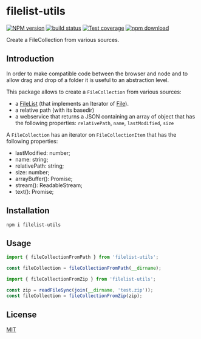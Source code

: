 # filelist-utils

[![NPM version][npm-image]][npm-url]
[![build status][ci-image]][ci-url]
[![Test coverage][codecov-image]][codecov-url]
[![npm download][download-image]][download-url]

Create a FileCollection from various sources.

## Introduction

In order to make compatible code between the browser and node and to allow drag and drop of a folder it is useful to an abstraction level.

This package allows to create a `FileCollection` from various sources:

- a [FileList](https://developer.mozilla.org/en-US/docs/Web/API/FileList) (that implements an Iterator of [File](https://developer.mozilla.org/en-US/docs/Web/API/File)).
- a relative path (with its basedir)
- a webservice that returns a JSON containing an array of object that has the following properties: `relativePath`, `name`, `lastModified`, `size`

A `FileCollection` has an iterator on `FileCollectionItem` that has the following properties:

- lastModified: number;
- name: string;
- relativePath: string;
- size: number;
- arrayBuffer(): Promise<ArrayBuffer>;
- stream(): ReadableStream<Uint8Array>;
- text(): Promise<string>;

## Installation

`npm i filelist-utils`

## Usage

```js
import { fileCollectionFromPath } from 'filelist-utils';

const fileCollection = fileCollectionFromPath(__dirname);
```

```js
import { fileCollectionFromZip } from 'filelist-utils';

const zip = readFileSync(join(__dirname, 'test.zip'));
const fileCollection = fileCollectionFromZip(zip);
```

## License

[MIT](./LICENSE)

[npm-image]: https://img.shields.io/npm/v/filelist-utils.svg
[npm-url]: https://www.npmjs.com/package/filelist-utils
[ci-image]: https://github.com/cheminfo/filelist-utils/workflows/Node.js%20CI/badge.svg?branch=main
[ci-url]: https://github.com/cheminfo/filelist-utils/actions?query=workflow%3A%22Node.js+CI%22
[codecov-image]: https://img.shields.io/codecov/c/github/cheminfo/filelist-utils.svg
[codecov-url]: https://codecov.io/gh/cheminfo/filelist-utils
[download-image]: https://img.shields.io/npm/dm/filelist-utils.svg
[download-url]: https://www.npmjs.com/package/filelist-utils
